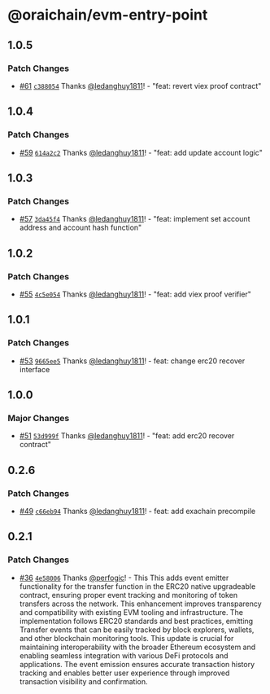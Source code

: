 # @oraichain/evm-entry-point

## 1.0.5

### Patch Changes

- [#61](https://github.com/oraidex/evm-entry-point/pull/61) [`c388054`](https://github.com/oraidex/evm-entry-point/commit/c388054d0389618e0bbac8f24033dd4186724377) Thanks [@ledanghuy1811](https://github.com/ledanghuy1811)! - "feat: revert viex proof contract"

## 1.0.4

### Patch Changes

- [#59](https://github.com/oraidex/evm-entry-point/pull/59) [`614a2c2`](https://github.com/oraidex/evm-entry-point/commit/614a2c2a70f92e5ae7a9ace8ac1de50bfc1babf6) Thanks [@ledanghuy1811](https://github.com/ledanghuy1811)! - "feat: add update account logic"

## 1.0.3

### Patch Changes

- [#57](https://github.com/oraidex/evm-entry-point/pull/57) [`3da45f4`](https://github.com/oraidex/evm-entry-point/commit/3da45f4e07b49a5d83126350e9eec5f98e4dd6e6) Thanks [@ledanghuy1811](https://github.com/ledanghuy1811)! - "feat: implement set account address and account hash function"

## 1.0.2

### Patch Changes

- [#55](https://github.com/oraidex/evm-entry-point/pull/55) [`4c5e054`](https://github.com/oraidex/evm-entry-point/commit/4c5e054f875bb35f5b68b924e0cd3057deea1c95) Thanks [@ledanghuy1811](https://github.com/ledanghuy1811)! - "feat: add viex proof verifier"

## 1.0.1

### Patch Changes

- [#53](https://github.com/oraidex/evm-entry-point/pull/53) [`9665ee5`](https://github.com/oraidex/evm-entry-point/commit/9665ee58d9d5937116eae7c94e76f00ba611b792) Thanks [@ledanghuy1811](https://github.com/ledanghuy1811)! - feat: change erc20 recover interface

## 1.0.0

### Major Changes

- [#51](https://github.com/oraidex/evm-entry-point/pull/51) [`53d999f`](https://github.com/oraidex/evm-entry-point/commit/53d999f4255562ee97185695f0992710294ae76d) Thanks [@ledanghuy1811](https://github.com/ledanghuy1811)! - "feat: add erc20 recover contract"

## 0.2.6

### Patch Changes

- [#49](https://github.com/oraidex/evm-entry-point/pull/49) [`c66eb94`](https://github.com/oraidex/evm-entry-point/commit/c66eb94244bb2843b531bf0d08e733ee170def8f) Thanks [@ledanghuy1811](https://github.com/ledanghuy1811)! - feat: add exachain precompile

## 0.2.1

### Patch Changes

- [#36](https://github.com/oraidex/evm-entry-point/pull/36) [`4e58006`](https://github.com/oraidex/evm-entry-point/commit/4e58006cf284ce96e936aa1b75e0f90003384002) Thanks [@perfogic](https://github.com/perfogic)! - This This adds event emitter functionality for the transfer function in the ERC20 native upgradeable contract, ensuring proper event tracking and monitoring of token transfers across the network. This enhancement improves transparency and compatibility with existing EVM tooling and infrastructure. The implementation follows ERC20 standards and best practices, emitting Transfer events that can be easily tracked by block explorers, wallets, and other blockchain monitoring tools. This update is crucial for maintaining interoperability with the broader Ethereum ecosystem and enabling seamless integration with various DeFi protocols and applications. The event emission ensures accurate transaction history tracking and enables better user experience through improved transaction visibility and confirmation.
